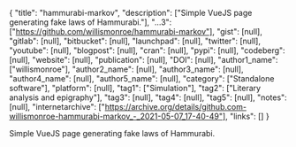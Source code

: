 {
  "title": "hammurabi-markov",
  "description": ["Simple VueJS page generating fake laws of Hammurabi."],
  "...3": ["https://github.com/willismonroe/hammurabi-markov"],
  "gist": [null],
  "gitlab": [null],
  "bitbucket": [null],
  "launchpad": [null],
  "twitter": [null],
  "youtube": [null],
  "blogpost": [null],
  "cran": [null],
  "pypi": [null],
  "codeberg": [null],
  "website": [null],
  "publication": [null],
  "DOI": [null],
  "author1_name": ["willismonroe"],
  "author2_name": [null],
  "author3_name": [null],
  "author4_name": [null],
  "author5_name": [null],
  "category": ["Standalone software"],
  "platform": [null],
  "tag1": ["Simulation"],
  "tag2": ["Literary analysis and epigraphy"],
  "tag3": [null],
  "tag4": [null],
  "tag5": [null],
  "notes": [null],
  "internetarchive": ["https://archive.org/details/github.com-willismonroe-hammurabi-markov_-_2021-05-07_17-40-49"],
  "links": []
}

<!-- Generated by csv2md.R – do not edit by hand -->

Simple VueJS page generating fake laws of Hammurabi.